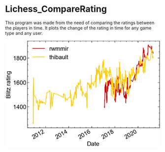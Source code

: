 # Lichess_CompareRating

This program was made from the need of comparing the ratings between the players in time. It plots the change of the rating in time for any game type and any user.

![alt text](https://github.com/RMirek/Lichess_CompareRating/blob/main/blitz.png)
